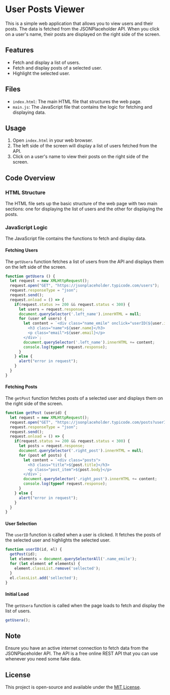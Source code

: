 # User Posts Viewer

This is a simple web application that allows you to view users and their posts. The data is fetched from the JSONPlaceholder API. When you click on a user's name, their posts are displayed on the right side of the screen.

## Features

- Fetch and display a list of users.
- Fetch and display posts of a selected user.
- Highlight the selected user.

## Files

- `index.html`: The main HTML file that structures the web page.
- `main.js`: The JavaScript file that contains the logic for fetching and displaying data.

## Usage

1. Open `index.html` in your web browser.
2. The left side of the screen will display a list of users fetched from the API.
3. Click on a user's name to view their posts on the right side of the screen.

## Code Overview

### HTML Structure

The HTML file sets up the basic structure of the web page with two main sections: one for displaying the list of users and the other for displaying the posts.
### JavaScript Logic

The JavaScript file contains the functions to fetch and display data.

#### Fetching Users

The `getUsera` function fetches a list of users from the API and displays them on the left side of the screen.

```javascript
function getUsera () {
  let request = new XMLHttpRequest();
  request.open("GET", "https://jsonplaceholder.typicode.com/users");
  request.responseType = "json";
  request.send();
  request.onload = () => {
    if(request.status >= 200 && request.status < 300) {
      let users = request.response;
      document.querySelector('.left_name').innerHTML = null;
      for (user of users) {
        let content = `<div class="name_emile" onclick="userID(${user.id}, this)">
          <h3 class="name">${user.name}</h3>
          <p class="email">${user.email}</p>
        </div>`;
        document.querySelector('.left_name').innerHTML += content;
        console.log(typeof request.response);
      }
    } else {
      alert("error in request");
    }
  }
}
```

#### Fetching Posts

The `getPost` function fetches posts of a selected user and displays them on the right side of the screen.

```javascript
function getPost (userid) {
  let request = new XMLHttpRequest();
  request.open("GET", "https://jsonplaceholder.typicode.com/posts?userId="+ userid);
  request.responseType = "json";
  request.send();
  request.onload = () => {
    if(request.status >= 200 && request.status < 300) {
      let posts = request.response;
      document.querySelector('.right_post').innerHTML = null;
      for (post of posts) {
        let content = `<div class="posts">
          <h3 class="title">${post.title}</h3>
          <p class="post_item">${post.body}</p>
        </div>`;
        document.querySelector('.right_post').innerHTML += content;
        console.log(typeof request.response);
      }
    } else {
      alert("error in request");
    }
  }
}
```

#### User Selection

The `userID` function is called when a user is clicked. It fetches the posts of the selected user and highlights the selected user.

```javascript
function userID(id, el) {
  getPost(id);
  let elements = document.querySelectorAll('.name_emile');
  for (let element of elements) {
    element.classList.remove('sellected');
  }
  el.classList.add('sellected');
}
```

#### Initial Load

The `getUsera` function is called when the page loads to fetch and display the list of users.

```javascript
getUsera();
```

## Note

Ensure you have an active internet connection to fetch data from the JSONPlaceholder API. The API is a free online REST API that you can use whenever you need some fake data.

## License

This project is open-source and available under the [MIT License](LICENSE).





